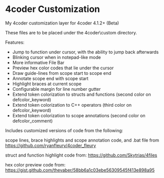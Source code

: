 # 4coder Customization
My 4coder customization layer for 4coder 4.1.2+ (Beta)

These files are to be placed under the 4coder\custom directory.

Features:
* Jump to function under cursor, with the ability to jump back afterwards
* Blinking cursor when in notepad-like mode
* More informative File Bar
* Preview hex color codes that lie under the cursor
* Draw guide-lines from scope start to scope end
* Annotate scope end with scope start
* Highlight braces at current scope
* Configurable margin for line number gutter
* Extend token colorization to structs and functions (second color on defcolor_keyword)
* Extend token colorization to C++ operators (third color on defcolor_keyword)
* Extend token colorization to scope annotations (second color on defcolor_comment)

Includes customized versions of code from the following:

scope lines, brace highlights and scope annotation code, and .bat file from https://github.com/ryanfleury/4coder_fleury

struct and function highlight code from: https://github.com/Skytrias/4files

hex color preview code from: https://gist.github.com/thevaber/58bb6a1c03ebe56309545f413e898a95

